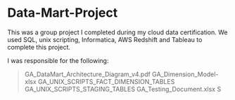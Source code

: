 # Data-Mart-Project
This was a group project I  completed during my cloud data certification. We used SQL, unix scripting, Informatica, AWS Redshift and Tableau to complete this project. 

I was responsible for the following:
> GA_DataMart_Architecture_Diagram_v4.pdf
> GA_Dimension_Model-xlsx
GA_UNIX_SCRIPTS_FACT_DIMENSION_TABLES
GA_UNIX_SCRIPTS_STAGING_TABLES
GA_Testing_Document.xlsx
S
